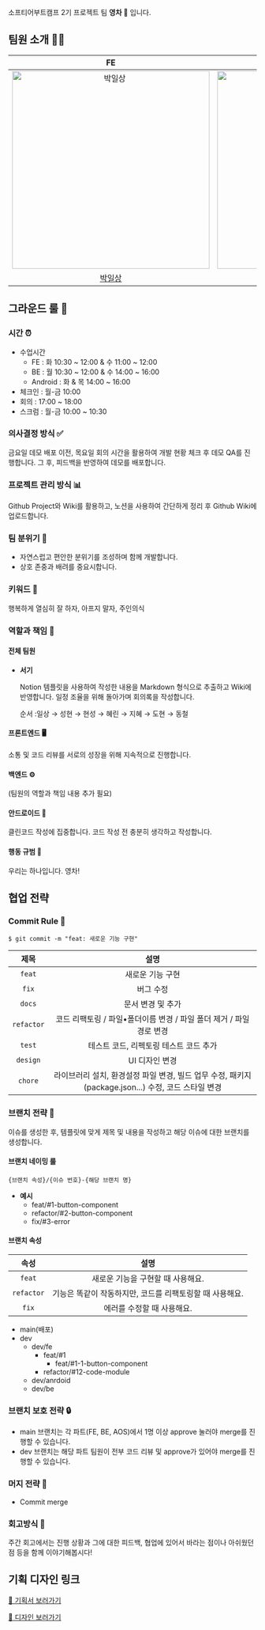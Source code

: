 소프티어부트캠프 2기 프로젝트 팀 **영차 🚙** 입니다.

## 팀원 소개 👨‍💻

|                                          FE                                          |                                         FE                                          |                                          FE                                          |                                           BE                                           |                                            BE                                             |                                             AOS                                              |                                          AOS                                           |
| :----------------------------------------------------------------------------------: | :---------------------------------------------------------------------------------: | :----------------------------------------------------------------------------------: | :------------------------------------------------------------------------------------: | :---------------------------------------------------------------------------------------: | :------------------------------------------------------------------------------------------: | :------------------------------------------------------------------------------------: |
| <img src="https://avatars.githubusercontent.com/1lsang" width="400px" alt="박일상"/> | <img src="https://avatars.githubusercontent.com/jhyep" width="400px" alt="박지혜"/> | <img src="https://avatars.githubusercontent.com/bae-sh" width="400px" alt="배성현"/> | <img src="https://avatars.githubusercontent.com/csct3434" width="400px" alt="김동철"/> | <img src="https://avatars.githubusercontent.com/dohyeon-han" width="400px" alt="한도현"/> | <img src="https://avatars.githubusercontent.com/hyeonseongkang" width="400px" alt="강현성"/> | <img src="https://avatars.githubusercontent.com/DEVxMOON" width="400px" alt="정혜린"/> |
|                    [박일상](https://github.com/tributetothemoon)                     |                         [박지혜](https://github.com/jhyep)                          |                         [배성현](https://github.com/bae-sh)                          |                         [김동철](https://github.com/csct3434)                          |                         [한도현](https://github.com/dohyeon-han)                          |                         [강현성](https://github.com/hyeonseongkang)                          |                         [정혜린](https://github.com/DEVxMOON)                          |

## 그라운드 룰 📜

### 시간 ⏰

- 수업시간
  - FE : 화 10:30 ~ 12:00 & 수 11:00 ~ 12:00
  - BE : 월 10:30 ~ 12:00 & 수 14:00 ~ 16:00
  - Android : 화 & 목 14:00 ~ 16:00
- 체크인 : 월-금 10:00
- 회의 : 17:00 ~ 18:00
- 스크럼 : 월-금 10:00 ~ 10:30

### 의사결정 방식 ✅

금요일 데모 배포 이전, 목요일 회의 시간을 활용하여 개발 현황 체크 후 데모 QA를 진행합니다. 그 후, 피드백을 반영하여 데모를 배포합니다.

### 프로젝트 관리 방식 📊

Github Project와 Wiki를 활용하고, 노션을 사용하여 간단하게 정리 후 Github Wiki에 업로드합니다.

### 팀 분위기 🌈

- 자연스럽고 편안한 분위기를 조성하며 함께 개발합니다.
- 상호 존중과 배려를 중요시합니다.

### 키워드 🔑

행복하게 열심히 잘 하자, 아프지 말자, 주인의식

### 역할과 책임 👥

#### 전체 팀원

- **서기**

  Notion 템플릿을 사용하여 작성한 내용을 Markdown 형식으로 추출하고 Wiki에 반영합니다. 일정 조율을 위해 돌아가며 회의록을 작성합니다.

  순서 :일상 → 성현 → 현성 → 혜린 → 지혜 → 도현 → 동철

#### 프론트엔드 🖥️

소통 및 코드 리뷰를 서로의 성장을 위해 지속적으로 진행합니다.

#### 백엔드 ⚙️

(팀원의 역할과 책임 내용 추가 필요)

#### 안드로이드 📱

클린코드 작성에 집중합니다.
코드 작성 전 충분히 생각하고 작성합니다.

#### 행동 규범 🤝

우리는 하나입니다. 영차!

## 협업 전략

### Commit Rule 📝

```shell
$ git commit -m "feat: 새로운 기능 구현"
```

|    제목    |                                                설명                                                 |
| :--------: | :-------------------------------------------------------------------------------------------------: |
|   `feat`   |                                          새로운 기능 구현                                           |
|   `fix`    |                                              버그 수정                                              |
|   `docs`   |                                          문서 변경 및 추가                                          |
| `refactor` |                코드 리팩토링 / 파일•폴더이름 변경 / 파일 폴더 제거 / 파일 경로 변경                 |
|   `test`   |                               테스트 코드, 리펙토링 테스트 코드 추가                                |
|  `design`  |                                           UI 디자인 변경                                            |
|  `chore`   | 라이브러리 설치, 환경설정 파일 변경, 빌드 업무 수정, 패키지(package.json...) 수정, 코드 스타일 변경 |

### 브랜치 전략 🌿

이슈를 생성한 후, 템플릿에 맞게 제목 및 내용을 작성하고 해당 이슈에 대한 브랜치를 생성합니다.

#### 브랜치 네이밍 룰

```plain
{브랜치 속성}/{이슈 번호}-{해당 브랜치 명}
```

- **예시**
  - feat/#1-button-component
  - refactor/#2-button-component
  - fix/#3-error

#### 브랜치 속성

|    속성    |                           설명                           |
| :--------: | :------------------------------------------------------: |
|   `feat`   |            새로운 기능을 구현할 때 사용해요.             |
| `refactor` | 기능은 똑같이 작동하지만, 코드를 리팩토링할 때 사용해요. |
|   `fix`    |                에러를 수정할 때 사용해요.                |

- main(배포)
- dev
  - dev/fe
    - feat/#1
      - feat/#1-1-button-component
    - refactor/#12-code-module
  - dev/anrdoid
  - dev/be

### 브랜치 보호 전략 🔒

- main 브랜치는 각 파트(FE, BE, AOS)에서 1명 이상 approve 눌러야 merge를 진행할 수 있습니다.
- dev 브랜치는 해당 파트 팀원이 전부 코드 리뷰 및 approve가 있어야 merge를 진행할 수 있습니다.

### 머지 전략 🔄

- Commit merge

### 회고방식 🚀

주간 회고에서는 진행 상황과 그에 대한 피드백, 협업에 있어서 바라는 점이나 아쉬웠던 점 등을 함께 이야기해봅시다!

## 기획 디자인 링크

[📑 기획서 보러가기](https://www.figma.com/file/1NtR0XBBHbNXK8cE0asX4S/%EC%84%9C%EB%B9%84%EC%8A%A4-%EC%83%81%EC%84%B8%EC%84%A4%EA%B3%84%EC%84%9C?type=design&node-id=172%3A7015&mode=design&t=kr2SIoPz644V6vWb-1)

[🎨 디자인 보러가기](https://www.figma.com/file/aTK27d8JGjSAp8qttQSwgy/Oh,-my-car-set_Handoff?type=design&node-id=8:17111&mode=design&t=Eig1TvDmCVJ4eT5D-1)
